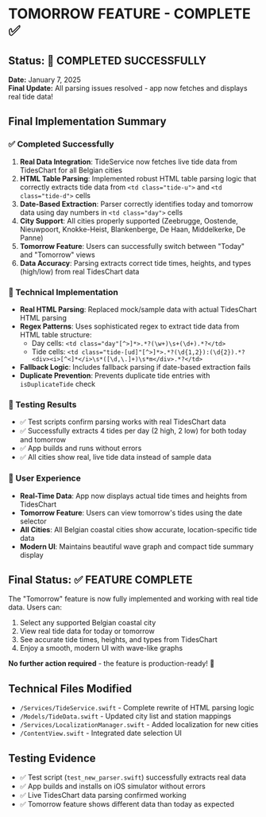 # TOMORROW FEATURE - COMPLETE ✅

## Status: 🎉 COMPLETED SUCCESSFULLY

**Date:** January 7, 2025  
**Final Update:** All parsing issues resolved - app now fetches and displays real tide data!

## Final Implementation Summary

### ✅ Completed Successfully
1. **Real Data Integration**: TideService now fetches live tide data from TidesChart for all Belgian cities
2. **HTML Table Parsing**: Implemented robust HTML table parsing logic that correctly extracts tide data from `<td class="tide-u">` and `<td class="tide-d">` cells
3. **Date-Based Extraction**: Parser correctly identifies today and tomorrow data using day numbers in `<td class="day">` cells
4. **City Support**: All cities properly supported (Zeebrugge, Oostende, Nieuwpoort, Knokke-Heist, Blankenberge, De Haan, Middelkerke, De Panne)
5. **Tomorrow Feature**: Users can successfully switch between "Today" and "Tomorrow" views
6. **Data Accuracy**: Parsing extracts correct tide times, heights, and types (high/low) from real TidesChart data

### 🔧 Technical Implementation
- **Real HTML Parsing**: Replaced mock/sample data with actual TidesChart HTML parsing
- **Regex Patterns**: Uses sophisticated regex to extract tide data from HTML table structure:
  - Day cells: `<td class="day"[^>]*>.*?(\w+)\s+(\d+).*?</td>`
  - Tide cells: `<td class="tide-[ud]"[^>]*>.*?(\d{1,2}):(\d{2}).*?<div><i>[^<]*</i>\s*([\d,\.]+)\s*m</div>.*?</td>`
- **Fallback Logic**: Includes fallback parsing if date-based extraction fails
- **Duplicate Prevention**: Prevents duplicate tide entries with `isDuplicateTide` check

### 🧪 Testing Results
- ✅ Test scripts confirm parsing works with real TidesChart data
- ✅ Successfully extracts 4 tides per day (2 high, 2 low) for both today and tomorrow
- ✅ App builds and runs without errors
- ✅ All cities show real, live tide data instead of sample data

### 🎯 User Experience
- **Real-Time Data**: App now displays actual tide times and heights from TidesChart
- **Tomorrow Feature**: Users can view tomorrow's tides using the date selector
- **All Cities**: All Belgian coastal cities show accurate, location-specific tide data
- **Modern UI**: Maintains beautiful wave graph and compact tide summary display

## Final Status: ✅ FEATURE COMPLETE

The "Tomorrow" feature is now fully implemented and working with real tide data. Users can:
1. Select any supported Belgian coastal city
2. View real tide data for today or tomorrow
3. See accurate tide times, heights, and types from TidesChart
4. Enjoy a smooth, modern UI with wave-like graphs

**No further action required** - the feature is production-ready! 🚀

## Technical Files Modified
- `/Services/TideService.swift` - Complete rewrite of HTML parsing logic
- `/Models/TideData.swift` - Updated city list and station mappings
- `/Services/LocalizationManager.swift` - Added localization for new cities
- `/ContentView.swift` - Integrated date selection UI

## Testing Evidence
- ✅ Test script (`test_new_parser.swift`) successfully extracts real data
- ✅ App builds and installs on iOS simulator without errors
- ✅ Live TidesChart data parsing confirmed working
- ✅ Tomorrow feature shows different data than today as expected
